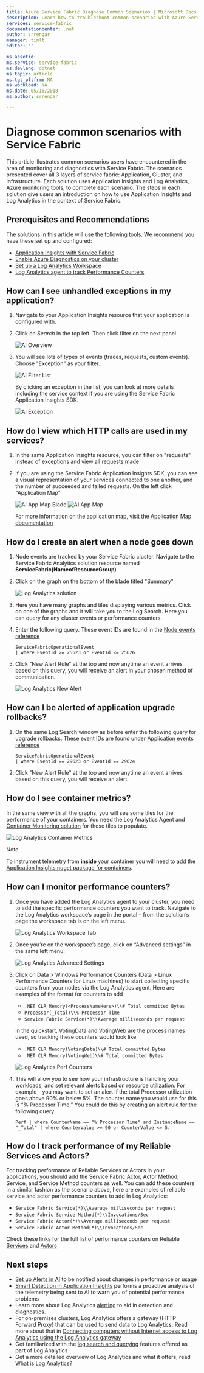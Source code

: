 ```yaml
---
title: Azure Service Fabric Diagnose Common Scenarios | Microsoft Docs
description: Learn how to troubleshoot common scenarios with Azure Service Fabric
services: service-fabric
documentationcenter: .net
author: srrengar
manager: timlt
editor: ''

ms.assetid:
ms.service: service-fabric
ms.devlang: dotnet
ms.topic: article
ms.tgt_pltfrm: NA
ms.workload: NA
ms.date: 05/16/2018
ms.author: srrengar

---
```


# Diagnose common scenarios with Service Fabric

This article illustrates common scenarios users have encountered in the area of monitoring and diagnostics with Service Fabric. The scenarios presented cover all 3 layers of service fabric: Application, Cluster, and Infrastructure. Each solution uses Application Insights and Log Analytics, Azure monitoring tools, to complete each scenario. The steps in each solution give users an introduction on how to use Application Insights and Log Analytics in the context of Service Fabric.

## Prerequisites and Recommendations

The solutions in this article will use the following tools. We recommend you have these set up and configured:

* [Application Insights with Service Fabric](service-fabric-tutorial-monitoring-aspnet.md)
* [Enable Azure Diagnostics on your cluster](service-fabric-diagnostics-event-aggregation-wad.md)
* [Set up a Log Analytics Workspace](service-fabric-diagnostics-oms-setup.md)
* [Log Analytics agent to track Performance Counters](service-fabric-diagnostics-oms-agent.md)

## How can I see unhandled exceptions in my application?

1. Navigate to your Application Insights resource that your application is configured with.
2. Click on *Search* in the top left. Then click filter on the next panel.

    ![AI Overview](media/service-fabric-diagnostics-common-scenarios/ai-search-filter.png)

3. You will see lots of types of events (traces, requests, custom events). Choose "Exception" as your filter.

    ![AI Filter List](media/service-fabric-diagnostics-common-scenarios/ai-filter-list.png)

    By clicking an exception in the list, you can look at more details including the service context if you are using the Service Fabric Application Insights SDK.

    ![AI Exception](media/service-fabric-diagnostics-common-scenarios/ai-exception.png)

## How do I view which HTTP calls are used in my services?

1. In the same Application Insights resource, you can filter on "requests" instead of exceptions and view all requests made
2. If you are using the Service Fabric Application Insights SDK, you can see a visual representation of your services connected to one another, and the number of succeeded and failed requests. On the left click "Application Map"

    ![AI App Map Blade](media/service-fabric-diagnostics-common-scenarios/app-map-blade.png)
    ![AI App Map](media/service-fabric-diagnostics-common-scenarios/app-map-new.png)

    For more information on the application map, visit the [Application Map documentation](../application-insights/app-insights-app-map.md)

## How do I create an alert when a node goes down

1. Node events are tracked by your Service Fabric cluster. Navigate to the Service Fabric Analytics solution resource named **ServiceFabric(NameofResourceGroup)**
2. Click on the graph on the bottom of the blade titled "Summary"

    ![Log Analytics solution](media/service-fabric-diagnostics-common-scenarios/oms-solution-azure-portal.png)

3. Here you have many graphs and tiles displaying various metrics. Click on one of the graphs and it will take you to the Log Search. Here you can query for any cluster events or performance counters.
4. Enter the following query. These event IDs are found in the [Node events reference](service-fabric-diagnostics-event-generation-operational.md#application-events)

    ```kusto
    ServiceFabricOperationalEvent
    | where EventId >= 25623 or EventId <= 25626
    ```

5. Click "New Alert Rule" at the top and now anytime an event arrives based on this query, you will receive an alert in your chosen method of communication.

    ![Log Analytics New Alert](media/service-fabric-diagnostics-common-scenarios/oms-create-alert.png)

## How can I be alerted of application upgrade rollbacks?

1. On the same Log Search window as before enter the following query for upgrade rollbacks. These event IDs are found under [Application events reference](service-fabric-diagnostics-event-generation-operational.md#application-events)

    ```kusto
    ServiceFabricOperationalEvent
    | where EventId == 29623 or EventId == 29624
    ```

2. Click "New Alert Rule" at the top and now anytime an event arrives based on this query, you will receive an alert.

## How do I see container metrics?

In the same view with all the graphs, you will see some tiles for the performance of your containers. You need the Log Analytics Agent and [Container Monitoring solution](service-fabric-diagnostics-oms-containers.md) for these tiles to populate.

![Log Analytics Container Metrics](media/service-fabric-diagnostics-common-scenarios/containermetrics.png)

>[!NOTE]
>To instrument telemetry from **inside** your container you will need to add the [Application Insights nuget package for containers](https://github.com/Microsoft/ApplicationInsights-servicefabric#microsoftapplicationinsightsservicefabric--for-service-fabric-lift-and-shift-scenarios).

## How can I monitor performance counters?

1. Once you have added the Log Analytics agent to your cluster, you need to add the specific performance counters you want to track. Navigate to the Log Analytics workspace’s page in the portal – from the solution’s page the workspace tab is on the left menu.

    ![Log Analytics Workspace Tab](media/service-fabric-diagnostics-common-scenarios/workspacetab.png)

2. Once you’re on the workspace’s page, click on “Advanced settings” in the same left menu.

    ![Log Analytics Advanced Settings](media/service-fabric-diagnostics-common-scenarios/advancedsettingsoms.png)

3. Click on Data > Windows Performance Counters (Data > Linux Performance Counters for Linux machines) to start collecting specific counters from your nodes via the Log Analytics agent. Here are examples of the format for counters to add

    * `.NET CLR Memory(<ProcessNameHere>)\\# Total committed Bytes`
    * `Processor(_Total)\\% Processor Time`
    * `Service Fabric Service(*)\\Average milliseconds per request`

    In the quickstart, VotingData and VotingWeb are the process names used, so tracking these counters would look like

    * `.NET CLR Memory(VotingData)\\# Total committed Bytes`
    * `.NET CLR Memory(VotingWeb)\\# Total committed Bytes`

    ![Log Analytics Perf Counters](media/service-fabric-diagnostics-common-scenarios/omsperfcounters.png)

4. This will allow you to see how your infrastructure is handling your workloads, and set relevant alerts based on resource utilization. For example – you may want to set an alert if the total Processor utilization goes above 90% or below 5%. The counter name you would use for this is “% Processor Time.” You could do this by creating an alert rule for the following query:

    ```kusto
    Perf | where CounterName == "% Processor Time" and InstanceName == "_Total" | where CounterValue >= 90 or CounterValue <= 5.
    ```

## How do I track performance of my Reliable Services and Actors?

For tracking performance of Reliable Services or Actors in your applications, you should add the Service Fabric Actor, Actor Method, Service, and Service Method counters as well. You can add these counters in a similar fashion as the scenario above, here are examples of reliable service and actor performance counters to add in Log Analytics:

* `Service Fabric Service(*)\\Average milliseconds per request`
* `Service Fabric Service Method(*)\\Invocations/Sec`
* `Service Fabric Actor(*)\\Average milliseconds per request`
* `Service Fabric Actor Method(*)\\Invocations/Sec`

Check these links for the full list of performance counters on Reliable [Services](service-fabric-reliable-serviceremoting-diagnostics.md) and [Actors](service-fabric-reliable-actors-diagnostics.md)

## Next steps

* [Set up Alerts in AI](../azure-monitor/app/alerts.md) to be notified about changes in performance or usage
* [Smart Detection in Application Insights](../application-insights/app-insights-proactive-diagnostics.md) performs a proactive analysis of the telemetry being sent to AI to warn you of potential performance problems
* Learn more about Log Analytics [alerting](../log-analytics/log-analytics-alerts.md) to aid in detection and diagnostics.
* For on-premises clusters, Log Analytics offers a gateway (HTTP Forward Proxy) that can be used to send data to Log Analytics. Read more about that in [Connecting computers without Internet access to Log Analytics using the Log Analytics gateway](../azure-monitor/platform/gateway.md)
* Get familiarized with the [log search and querying](../log-analytics/log-analytics-log-searches.md) features offered as part of Log Analytics
* Get a more detailed overview of Log Analytics and what it offers, read [What is Log Analytics?](../operations-management-suite/operations-management-suite-overview.md)
